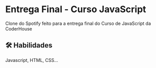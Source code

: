 
# Entrega Final - Curso JavaScript

Clone do Spotify feito para a entrega final do Curso de JavaScript da CoderHouse


## 🛠 Habilidades
Javascript, HTML, CSS...

